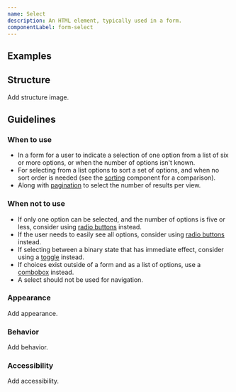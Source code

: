 ```yaml
---
name: Select
description: An HTML element, typically used in a form.
componentLabel: form-select
---
```


## Examples

<story-viewer component="base-form-form-select" title="Select"></story-viewer>

## Structure

<todo>Add structure image.</todo>

## Guidelines

### When to use

- In a form for a user to indicate a selection of one option from a list of six or more options, or when the number of options isn't known.
- For selecting from a list options to sort a set of options, and when no sort order is needed (see the [sorting](/components/sorting) component for a comparison).
- Along with [pagination](/components/pagination) to select the number of results per view.

### When not to use

- If only one option can be selected, and the number of options is five or less, consider using [radio buttons](/components/radio-button) instead.
- If the user needs to easily see all options, consider using [radio buttons](/components/radio-button) instead.
- If selecting between a binary state that has immediate effect, consider using a [toggle](/components/toggle) instead.
- If choices exist outside of a form and as a list of options, use a [combobox](/components/dropdown-combobox) instead.
- A select should not be used for navigation.

### Appearance

<todo>Add appearance.</todo>

### Behavior

<todo>Add behavior.</todo>

### Accessibility

<todo>Add accessibility.</todo>
